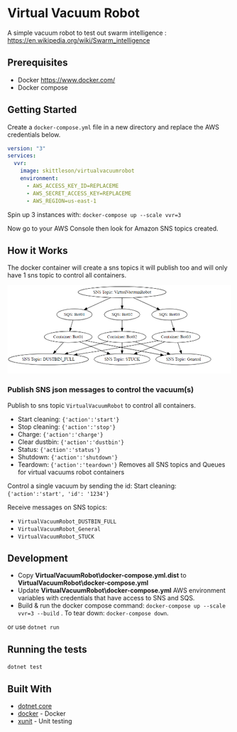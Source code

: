 # Virtual Vacuum Robot

A simple vacuum robot to test out swarm intelligence : https://en.wikipedia.org/wiki/Swarm_intelligence

## Prerequisites

- Docker https://www.docker.com/
- Docker compose

## Getting Started

Create a `docker-compose.yml` file in a new directory and replace the AWS credentials below.

```yml
version: "3"
services:
  vvr:
    image: skittleson/virtualvacuumrobot
    environment:
      - AWS_ACCESS_KEY_ID=REPLACEME
      - AWS_SECRET_ACCESS_KEY=REPLACEME
      - AWS_REGION=us-east-1
```

Spin up 3 instances with: `docker-compose up --scale vvr=3`

Now go to your AWS Console then look for Amazon SNS topics created.

## How it Works

The docker container will create a sns topics it will publish too and will only have 1 sns topic to control all containers.

![Workflow](workflow.png)

### Publish SNS json messages to control the vacuum(s)

Publish to sns topic `VirtualVacuumRobot` to control all containers.

- Start cleaning: `{'action':'start'}`
- Stop cleaning: `{'action':'stop'}`
- Charge: `{'action':'charge'}`
- Clear dustbin: `{'action':'dustbin'}`
- Status: `{'action':'status'}`
- Shutdown: `{'action':'shutdown'}`
- Teardown: `{'action':'teardown'}` Removes all SNS topics and Queues for virtual vacuums robot containers

Control a single vacuum by sending the id:
Start cleaning: `{'action':'start', 'id': '1234'}`

Receive messages on SNS topics:

- `VirtualVacuumRobot_DUSTBIN_FULL`
- `VirtualVacuumRobot_General`
- `VirtualVacuumRobot_STUCK`

## Development

- Copy **VirtualVacuumRobot\docker-compose.yml.dist** to **VirtualVacuumRobot\docker-compose.yml**
- Update **VirtualVacuumRobot\docker-compose.yml** AWS environment variables with credentials that have access to SNS and SQS.
- Build & run the docker compose command: `docker-compose up --scale vvr=3 --build` .
  To tear down: `docker-compose down`.

or use `dotnet run`

## Running the tests

`dotnet test`

## Built With

- [dotnet core](https://dotnet.microsoft.com/download)
- [docker](https://www.docker.com/) - Docker
- [xunit](https://rometools.github.io/rome/) - Unit testing
